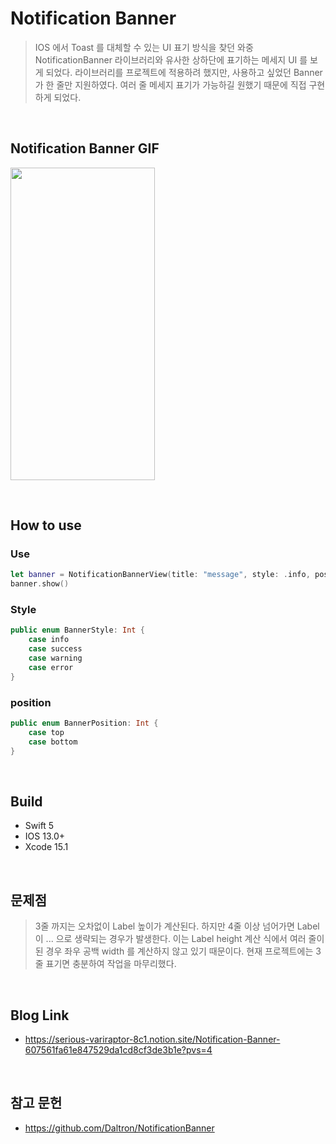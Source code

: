 # Notification Banner 
> IOS 에서 Toast 를 대체할 수 있는 UI 표기 방식을 찾던 와중 NotificationBanner 라이브러리와 유사한 상하단에 표기하는 메세지 UI 를 보게 되었다. 라이브러리를 프로젝트에 적용하려 했지만, 사용하고 싶었던 Banner 가 한 줄만 지원하였다. 여러 줄 메세지 표기가 가능하길 원했기 때문에 직접 구현하게 되었다.

<br>

## Notification Banner GIF
<img src="https://github.com/hgkim2024/NotificationBannerView/assets/163487894/87bb688d-3864-472b-a7fd-68d7a819fea6" width="231" height="500"></img>

<br>

## How to use

### Use
```swift
let banner = NotificationBannerView(title: "message", style: .info, position: .top)
banner.show()
```
### Style
```swift
public enum BannerStyle: Int {
    case info
    case success
    case warning
    case error
}
```

### position
```swift
public enum BannerPosition: Int {
    case top
    case bottom
}
```

<br>

## Build
- Swift 5
- IOS 13.0+
- Xcode 15.1

<br>

## 문제점
> 3줄 까지는 오차없이 Label 높이가 계산된다. 하지만 4줄 이상 넘어가면 Label 이 ... 으로 생략되는 경우가 발생한다. 이는 Label height 계산 식에서 여러 줄이 된 경우 좌우 공백 width 를 계산하지 않고 있기 때문이다. 현재 프로젝트에는 3줄 표기면 충분하여 작업을 마무리했다.

<br>

## Blog Link
- https://serious-variraptor-8c1.notion.site/Notification-Banner-607561fa61e847529da1cd8cf3de3b1e?pvs=4

<br>

## 참고 문헌
- https://github.com/Daltron/NotificationBanner

<br>
